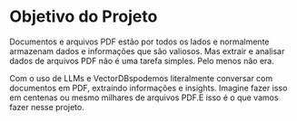 # Objetivo do Projeto

Documentos e arquivos PDF estão por todos os lados e normalmente armazenam dados e informações que são valiosos. Mas extrair e analisar dados de arquivos PDF não é uma tarefa simples. Pelo menos não era.

Com o uso de LLMs e VectorDBspodemos literalmente conversar com documentos em PDF,  extraindo  informações  e  insights.  Imagine  fazer  isso  em  centenas  ou  mesmo  milhares  de arquivos PDF.E isso é o que vamos fazer nesse projeto.

